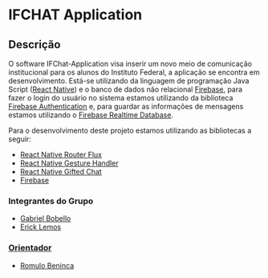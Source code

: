 # IFCHAT  Application 


## Descrição
  O software IFChat-Application visa inserir um novo meio de comunicação institucional para os alunos do Instituto Federal, a aplicação se encontra em desenvolvimento.
Está-se utilizando da linguagem de programação Java Script ([React Native](https://reactnative.dev/)) e o banco de dados não relacional [Firebase](https://firebase.google.com/?hl=pt-br), para fazer o login do usuário no sistema estamos utilizando da biblioteca [Firebase Authentication](https://firebase.google.com/docs/auth) e, para guardar as informações de mensagens estamos utilizando o [Firebase Realtime Database](https://firebase.google.com/docs/database).

Para o desenvolvimento deste projeto estamos utilizando as bibliotecas a seguir:
- [React Native Router Flux](https://github.com/aksonov/react-native-router-flux)
- [React Native Gesture Handler](https://github.com/software-mansion/react-native-gesture-handler)
- [React Native Gifted Chat](https://github.com/FaridSafi/react-native-gifted-chat)
- [Firebase](https://firebase.google.com/?hl=pt-br)


### Integrantes do Grupo
- [Gabriel Bobello](https://github.com/GBobello)
- [Erick Lemos](https://github.com/ErickCardozo)
<a href="https://github.com/IFChat/ifchat/graphs/contributors" />

### Orientador
- [Romulo Beninca](https://github.com/rbeninca)
